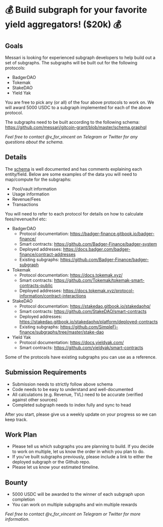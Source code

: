 # 💰 Build subgraph for your favorite yield aggregators! ($20k) 💰

## Goals

Messari is looking for experienced subgraph developers to help build out a set of subgraphs. The subgraphs will be built out for the following protocols:

- BadgerDAO
- Tokemak
- StakeDAO
- Yield Yak

You are free to pick any (or all) of the four above protocols to work on. We will award 5000 USDC to a subgraph implemented for each of the above protocol.

The subgraphs need to be built according to the following schema:
https://github.com/messari/gitcoin-grant/blob/master/schema.graphql

*Feel free to contact @v_for_vincent on Telegram or Twitter for any questions about the schema.*

## Details

The [schema](https://github.com/messari/gitcoin-grant/blob/master/schema.graphql) is well documented and has comments explaining each entity/field. Below are some examples of the data you will need to map/compute for the subgraphs:

- Pool/vault information
- Usage information
- Revenue/Fees
- Transactions

You will need to refer to each protocol for details on how to calculate fees/revenue/tvl etc:

- BadgerDAO
  - Protocol documentation: https://badger-finance.gitbook.io/badger-finance/
  - Smart contracts: https://github.com/Badger-Finance/badger-system
  - Deployed addresses: https://docs.badger.com/badger-finance/contract-addresses
  - Existing subgraphs: https://github.com/Badger-Finance/badger-subgraph
- Tokemak
  - Protocol documentation: https://docs.tokemak.xyz/
  - Smart contracts: https://github.com/Tokemak/tokemak-smart-contracts-public
  - Deployed addresses: https://docs.tokemak.xyz/protocol-information/contract-interactions
- StakeDAO
  - Protocol documentation: https://stakedao.gitbook.io/stakedaohq/
  - Smart contracts: https://github.com/StakeDAO/smart-contracts
  - Deployed addresses: https://stakedao.gitbook.io/stakedaohq/platform/deployed-contracts
  - Existing subgraphs: https://github.com/SimpleFi-finance/subgraphs/tree/master/stake-dao
- Yield Yak
  - Protocol documentation: https://docs.yieldyak.com/
  - Smart contracts: https://github.com/yieldyak/smart-contracts

Some of the protocols have existing subgraphs you can use as a reference.

## Submission Requirements

- Submission needs to strictly follow above schema
- Code needs to be easy to understand and well-documented
- All calculations (e.g. Revenue, TVL) need to be accurate (verified against other sources)
- Completed subgraph needs to index fully and sync to head

After you start, please give us a weekly update on your progress so we can keep track.

## Work Plan

- Please tell us which subgraphs you are planning to build. If you decide to work on multiple, let us know the order in which you plan to do.
- If you've built subgraphs previously, please include a link to either the deployed subgraph or the Github repo.
- Please let us know your estimated timeline.

## Bounty

- 5000 USDC will be awarded to the winner of each subgraph upon completion
- You can work on multiple subgraphs and win multiple rewards

*Feel free to contact @v_for_vincent on Telegram or Twitter for more information.*
